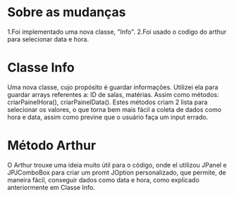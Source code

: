 # Sobre as mudanças
1.Foi implementado uma nova classe, "Info".
2.Foi usado o codigo do arthur para selecionar data e hora.

# Classe Info
Uma nova classe, cujo propósito é guardar informações.
Utilizei ela para guardar arrays referentes a: ID de salas, matérias.
Assim como métodos: criarPainelHora(), criarPainelData().
Estes métodos criam 2 lista para selecionar os valores, o que torna
bem mais fácil a coleta de dados como hora e data, assim como previne
que o usuário faça um input errado.

# Método Arthur
O Arthur trouxe uma ideia muito útil para o código, onde el utilizou JPanel e JPJComboBox
para criar um promt JOption personalizado, que permite, de maneira fácil, conseguir dados
como data e hora, como explicado anteriormente em Classe Info.
